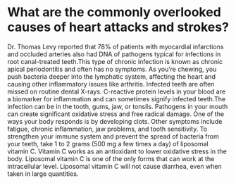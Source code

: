 # What are the commonly overlooked causes of heart attacks and strokes?

Dr. Thomas Levy reported that 78% of patients with myocardial infarctions and occluded arteries also had DNA of pathogens typical for infections in root canal-treated teeth.This type of chronic infection is known as chronic apical periodontitis and often has no symptoms. As you’re chewing, you push bacteria deeper into the lymphatic system, affecting the heart and causing other inflammatory issues like arthritis. Infected teeth are often missed on routine dental X-rays. C-reactive protein levels in your blood are a biomarker for inflammation and can sometimes signify infected teeth.The infection can be in the tooth, gums, jaw, or tonsils. Pathogens in your mouth can create significant oxidative stress and free radical damage. One of the ways your body responds is by developing clots. Other symptoms include fatigue, chronic inflammation, jaw problems, and tooth sensitivity. To strengthen your immune system and prevent the spread of bacteria from your teeth, take 1 to 2 grams (500 mg a few times a day) of liposomal vitamin C. Vitamin C works as an antioxidant to lower oxidative stress in the body. Liposomal vitamin C is one of the only forms that can work at the intracellular level. Liposomal vitamin C will not cause diarrhea, even when taken in large quantities.